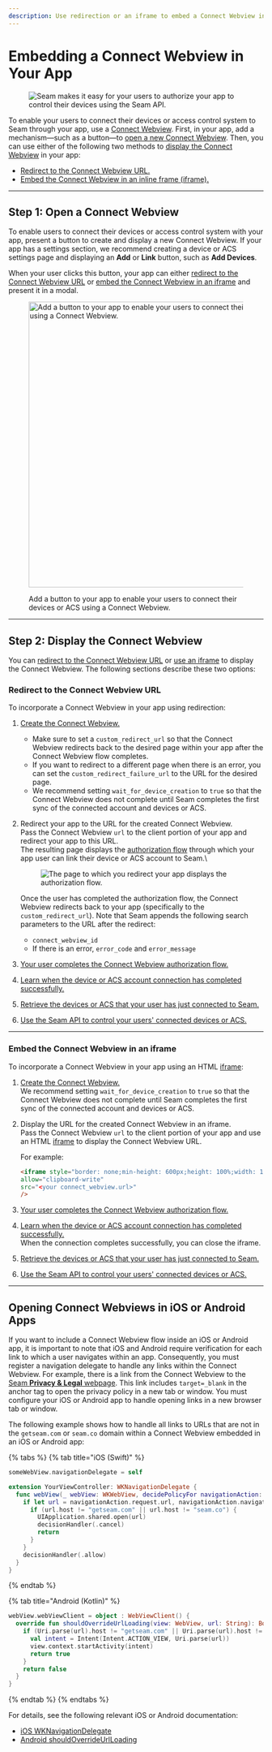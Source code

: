 ```yaml
---
description: Use redirection or an iframe to embed a Connect Webview in your app.
---
```


# Embedding a Connect Webview in Your App

<figure><img src="../../../.gitbook/assets/connect-webview-embedding-2.png" alt="Seam makes it easy for your users to authorize your app to control their devices using the Seam API."><figcaption></figcaption></figure>

To enable your users to connect their devices or access control system to Seam through your app, use a [Connect Webview](./). First, in your app, add a mechanism—such as a button—to [open a new Connect Webview](embedding-a-connect-webview-in-your-app.md#step-1-open-a-connect-webview). Then, you can use either of the following two methods to [display the Connect Webview](embedding-a-connect-webview-in-your-app.md#step-2-display-the-connect-webview) in your app:

* [Redirect to the Connect Webview URL.](embedding-a-connect-webview-in-your-app.md#redirect-to-the-connect-webview-url)
* [Embed the Connect Webview in an inline frame (iframe).](embedding-a-connect-webview-in-your-app.md#embed-the-connect-webview-in-an-iframe)

***

## Step 1: Open a Connect Webview

To enable users to connect their devices or access control system with your app, present a button to create and display a new Connect Webview. If your app has a settings section, we recommend creating a device or ACS settings page and displaying an **Add** or **Link** button, such as **Add Devices**.

When your user clicks this button, your app can either [redirect to the Connect Webview URL](embedding-a-connect-webview-in-your-app.md#redirect-to-the-connect-webview-url) or [embed the Connect Webview in an iframe](embedding-a-connect-webview-in-your-app.md#embed-the-connect-webview-in-an-iframe) and present it in a modal.

<figure><img src="../../../.gitbook/assets/connect-webview-embedding-1 (1).png" alt="Add a button to your app to enable your users to connect their devices or ACS using a Connect Webview." width="563"><figcaption><p>Add a button to your app to enable your users to connect their devices or ACS using a Connect Webview.</p></figcaption></figure>

***

## Step 2: Display the Connect Webview

You can [redirect to the Connect Webview URL](embedding-a-connect-webview-in-your-app.md#redirect-to-the-connect-webview-url) or [use an iframe](embedding-a-connect-webview-in-your-app.md#embed-the-connect-webview-in-an-iframe) to display the Connect Webview. The following sections describe these two options:

### Redirect to the Connect Webview URL

To incorporate a Connect Webview in your app using redirection:

1. [Create the Connect Webview.](./#id-1.-create-a-connect-webview)
   * Make sure to set a `custom_redirect_url` so that the Connect Webview redirects back to the desired page within your app after the Connect Webview flow completes.
   * If you want to redirect to a different page when there is an error, you can set the `custom_redirect_failure_url` to the URL for the desired page.
   * We recommend setting `wait_for_device_creation` to `true` so that the Connect Webview does not complete until Seam completes the first sync of the connected account and devices or ACS.
2.  Redirect your app to the URL for the created Connect Webview.\
    Pass the Connect Webview `url` to the client portion of your app and redirect your app to this URL.\
    The resulting page displays the [authorization flow](./#connect-webview-process) through which your app user can link their device or ACS account to Seam.\


    <figure><img src="../../../.gitbook/assets/connect-webview-user-flow.png" alt="The page to which you redirect your app displays the authorization flow."><figcaption></figcaption></figure>

    Once the user has completed the authorization flow, the Connect Webview redirects back to your app (specifically to the `custom_redirect_url`). Note that Seam appends the following search parameters to the URL after the redirect:

    * `connect_webview_id`
    * If there is an error, `error_code` and `error_message`
3. [Your user completes the Connect Webview authorization flow.](./#id-3.-your-user-completes-the-connect-webview)
4. [Learn when the device or ACS account connection has completed successfully.](./#id-4.-verify-successful-device-account-connection)
5. [Retrieve the devices or ACS that your user has just connected to Seam.](./#id-5.-retrieve-connected-devices)
6. [Use the Seam API to control your users' connected devices or ACS.](./#id-6.-use-the-seam-api-to-control-your-users-connected-devices)

***

### Embed the Connect Webview in an iframe

To incorporate a Connect Webview in your app using an HTML [iframe](https://www.w3schools.com/html/html_iframe.asp):

1. [Create the Connect Webview.](./#id-1.-create-a-connect-webview)\
   We recommend setting `wait_for_device_creation` to `true` so that the Connect Webview does not complete until Seam completes the first sync of the connected account and devices or ACS.
2.  Display the URL for the created Connect Webview in an iframe.\
    Pass the Connect Webview `url` to the client portion of your app and use an HTML [iframe](https://www.w3schools.com/html/html_iframe.asp) to display the Connect Webview URL.

    For example:

    ```html
    <iframe style="border: none;min-height: 600px;height: 100%;width: 100%"
    allow="clipboard-write"
    src="<your connect_webview.url>"
    />
    ```
3. [Your user completes the Connect Webview authorization flow.](./#id-3.-your-user-completes-the-connect-webview)
4. [Learn when the device or ACS account connection has completed successfully.](./#id-4.-verify-successful-device-account-connection)\
   When the connection completes successfully, you can close the iframe.
5. [Retrieve the devices or ACS that your user has just connected to Seam.](./#id-5.-retrieve-connected-devices)
6. [Use the Seam API to control your users' connected devices or ACS.](./#id-6.-use-the-seam-api-to-control-your-users-connected-devices)

***

## Opening Connect Webviews in iOS or Android Apps

If you want to include a Connect Webview flow inside an iOS or Android app, it is important to note that iOS and Android require verification for each link to which a user navigates within an app. Consequently, you must register a navigation delegate to handle any links within the Connect Webview. For example, there is a link from the Connect Webview to the [Seam **Privacy & Legal** webpage](https://www.seam.co/legal). This link includes `target=_blank` in the anchor tag to open the privacy policy in a new tab or window. You must configure your iOS or Android app to handle opening links in a new browser tab or window.

The following example shows how to handle all links to URLs that are not in the `getseam.com` or `seam.co` domain within a Connect Webview embedded in an iOS or Android app:

{% tabs %}
{% tab title="iOS (Swift)" %}
```swift
someWebView.navigationDelegate = self

extension YourViewController: WKNavigationDelegate {
  func webView(_ webView: WKWebView, decidePolicyFor navigationAction: WKNavigationAction, decisionHandler: @escaping (WKNavigationActionPolicy) -> Void) {
    if let url = navigationAction.request.url, navigationAction.navigationType == .linkActivated {
      if (url.host != "getseam.com" || url.host != "seam.co") {
        UIApplication.shared.open(url)
        decisionHandler(.cancel)
        return
      }
    }
    decisionHandler(.allow)
  }
}
```
{% endtab %}

{% tab title="Android (Kotlin)" %}
```kotlin
webView.webViewClient = object : WebViewClient() {
  override fun shouldOverrideUrlLoading(view: WebView, url: String): Boolean {
    if (Uri.parse(url).host != "getseam.com" || Uri.parse(url).host != "seam.co") {
      val intent = Intent(Intent.ACTION_VIEW, Uri.parse(url))
      view.context.startActivity(intent)
      return true
    }
    return false
  }
}
```
{% endtab %}
{% endtabs %}

For details, see the following relevant iOS or Android documentation:

* [iOS WKNavigationDelegate](https://developer.apple.com/documentation/webkit/wknavigationdelegate)
* [Android shouldOverrideUrlLoading](https://developer.android.com/reference/android/webkit/WebViewClient#shouldOverrideUrlLoading\(android.webkit.WebView,%20android.webkit.WebResourceRequest\))
